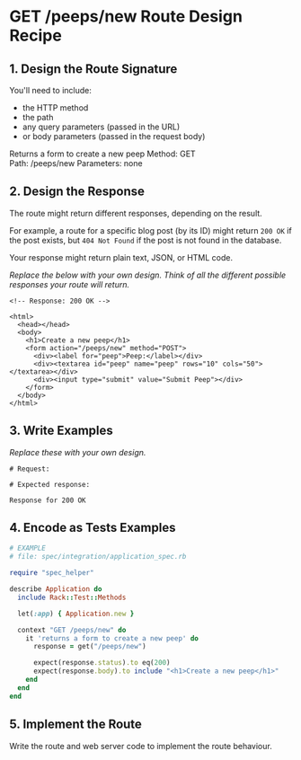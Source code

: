 # GET /peeps/new Route Design Recipe

## 1. Design the Route Signature

You'll need to include:
  * the HTTP method
  * the path
  * any query parameters (passed in the URL)
  * or body parameters (passed in the request body)

  Returns a form to create a new peep 
  Method: GET  
  Path: /peeps/new 
  Parameters: none

## 2. Design the Response

The route might return different responses, depending on the result.

For example, a route for a specific blog post (by its ID) might return `200 OK` if the post exists, but `404 Not Found` if the post is not found in the database.

Your response might return plain text, JSON, or HTML code. 

_Replace the below with your own design. Think of all the different possible responses your route will return._

```
<!-- Response: 200 OK -->

<html>
  <head></head>
  <body>
    <h1>Create a new peep</h1>
    <form action="/peeps/new" method="POST">
      <div><label for="peep">Peep:</label></div>
      <div><textarea id="peep" name="peep" rows="10" cols="50"></textarea></div>
      <div><input type="submit" value="Submit Peep"></div>
    </form>
  </body>
</html>
```

## 3. Write Examples

_Replace these with your own design._

```
# Request:

# Expected response:

Response for 200 OK
```

## 4. Encode as Tests Examples

```ruby
# EXAMPLE
# file: spec/integration/application_spec.rb

require "spec_helper"

describe Application do
  include Rack::Test::Methods

  let(:app) { Application.new }

  context "GET /peeps/new" do
    it 'returns a form to create a new peep' do
      response = get("/peeps/new")

      expect(response.status).to eq(200)
      expect(response.body).to include "<h1>Create a new peep</h1>"
    end
  end
end
```

## 5. Implement the Route

Write the route and web server code to implement the route behaviour.